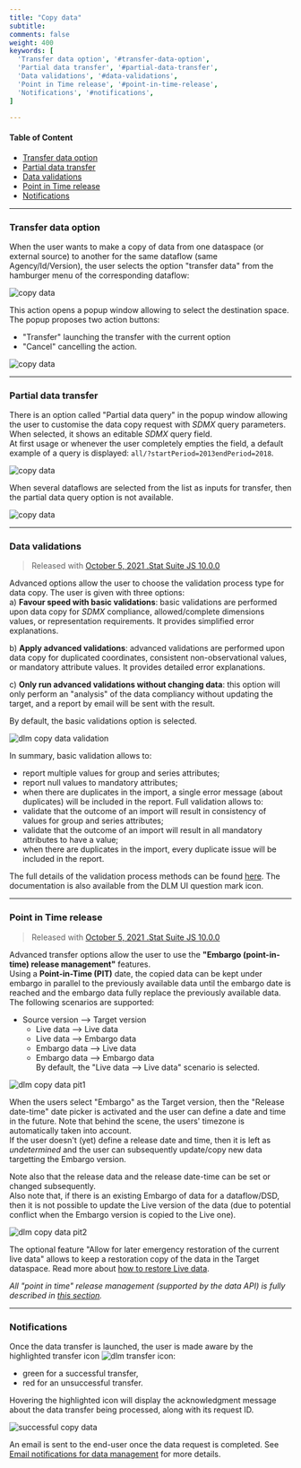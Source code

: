 ```yaml
---
title: "Copy data"
subtitle: 
comments: false
weight: 400
keywords: [
  'Transfer data option', '#transfer-data-option',
  'Partial data transfer', '#partial-data-transfer',
  'Data validations', '#data-validations',
  'Point in Time release', '#point-in-time-release',
  'Notifications', '#notifications',
]

---
```


#### Table of Content
- [Transfer data option](#transfer-data-option)
- [Partial data transfer](#partial-data-transfer)
- [Data validations](#data-validations)
- [Point in Time release](#point-in-time-release)
- [Notifications](#notifications)

---

### Transfer data option
When the user wants to make a copy of data from one dataspace (or external source) to another for the same dataflow (same Agency/Id/Version), the user selects the option "transfer data" from the hamburger menu of the corresponding dataflow:  

![copy data](/dotstatsuite-documentation/images/dlm-copy-data-1.png)

This action opens a popup window allowing to select the destination space.  
The popup proposes two action buttons:
* "Transfer" launching the transfer with the current option
* "Cancel" cancelling the action.
  
![copy data](/dotstatsuite-documentation/images/dlm-copy-data-2.png)

---

### Partial data transfer
There is an option called "Partial data query" in the popup window allowing the user to customise the data copy request with *SDMX* query parameters.  
When selected, it shows an editable *SDMX* query field.  
At first usage or whenever the user completely empties the field, a default example of a query is displayed: `all/?startPeriod=2013endPeriod=2018`.

![copy data](/dotstatsuite-documentation/images/dlm-copy-data-3.png)

When several dataflows are selected from the list as inputs for transfer, then the partial data query option is not available.  

![copy data](/dotstatsuite-documentation/images/dlm-copy-data-4.png)  

---

### Data validations
> Released with [October 5, 2021 .Stat Suite JS 10.0.0](https://sis-cc.gitlab.io/dotstatsuite-documentation/changelog/#october-5-2021)

Advanced options allow the user to choose the validation process type for data copy. The user is given with three options:  
a) **Favour speed with basic validations**: basic validations are performed upon data copy for *SDMX* compliance, allowed/complete dimensions values, or representation requirements. It provides simplified error explanations.

b) **Apply advanced validations**: advanced validations are performed upon data copy for duplicated coordinates, consistent non-observational values, or mandatory attribute values. It provides detailed error explanations.

c) **Only run advanced validations without changing data**: this option will only perform an "analysis" of the data compliancy without updating the target, and a report by email will be sent with the result.

By default, the basic validations option is selected.

![dlm copy data validation ](/dotstatsuite-documentation/images/dlm-copydata-validation1.png)

In summary, basic validation allows to:
- report multiple values for group and series attributes;
- report null values to mandatory attributes;
- when there are duplicates in the import, a single error message (about duplicates) will be included in the report.
Full validation allows to:
- validate that the outcome of an import will result in consistency of values for group and series attributes;
- validate that the outcome of an import will result in all mandatory attributes to have a value;
- when there are duplicates in the import, every duplicate issue will be included in the report.

The full details of the validation process methods can be found [here](https://sis-cc.gitlab.io/dotstatsuite-documentation/using-api/api-main-features/#data-validation-process). The documentation is also available from the DLM UI question mark icon.

---

### Point in Time release
> Released with [October 5, 2021 .Stat Suite JS 10.0.0](https://sis-cc.gitlab.io/dotstatsuite-documentation/changelog/#october-5-2021)

Advanced transfer options allow the user to use the **"Embargo (point-in-time) release management"** features.  
Using a **Point-in-Time (PIT)** date, the copied data can be kept under embargo in parallel to the previously available data until the embargo date is reached and the embargo data fully replace the previously available data. The following scenarios are supported:
- Source version –> Target version
  - Live data –> Live data
  - Live data –> Embargo data
  - Embargo data –> Live data
  - Embargo data –> Embargo data  
By default, the "Live data –> Live data" scenario is selected.

![dlm copy data pit1](/dotstatsuite-documentation/images/dlm-copydata-pit1.png)

When the users select "Embargo" as the Target version, then the "Release date-time" date picker is activated and the user can define a date and time in the future. Note that behind the scene, the users' timezone is automatically taken into account.  
If the user doesn't (yet) define a release date and time, then it is left as *undetermined* and the user can subsequently update/copy new data targetting the Embargo version.

Note also that the release data and the release date-time can be set or changed subsequently.  
Also note that, if there is an existing Embargo of data for a dataflow/DSD, then it is not possible to update the Live version of the data (due to potential conflict when the Embargo version is copied to the Live one).

![dlm copy data pit2](/dotstatsuite-documentation/images/dlm-copydata-pit2.png)

The optional feature "Allow for later emergency restoration of the current live data" allows to keep a restoration copy of the data in the Target dataspace. Read more about [how to restore Live data](https://sis-cc.gitlab.io/dotstatsuite-documentation/using-api/embargo-management/#rollback-and-restoration).

*All "point in time" release management (supported by the data API) is fully described in [this section](https://sis-cc.gitlab.io/dotstatsuite-documentation/using-api/embargo-management).*

---

### Notifications
Once the data transfer is launched, the user is made aware by the highlighted transfer icon ![dlm transfer icon](/dotstatsuite-documentation/images/dlm-copy-data-structures-icon.png):
* green for a successful transfer,   
* red for an unsuccessful transfer.

Hovering the highlighted icon will display the acknowledgment message about the data transfer being processed, along with its request ID.

![successful copy data ](/dotstatsuite-documentation/images/dlm-copy-data-5.png)  
  
An email is sent to the end-user once the data request is completed. See [Email notifications for data management](https://sis-cc.gitlab.io/dotstatsuite-documentation/using-api/message-through-mail/) for more details.
